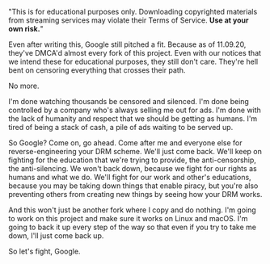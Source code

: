 "This is for educational purposes only. Downloading copyrighted materials from streaming services may violate their Terms of Service. **Use at your own risk.**"

Even after writing this, Google still pitched a fit. Because as of 11.09.20, they've DMCA'd almost every fork of this project. Even with our notices that we intend these for educational purposes, they still don't care. They're hell bent on censoring everything that crosses their path.

No more.

I'm done watching thousands be censored and silenced. I'm done being controlled by a company who's always selling me out for ads. I'm done with the lack of humanity and respect that we should be getting as humans. I'm tired of being a stack of cash, a pile of ads waiting to be served up.

So Google? Come on, go ahead. Come after me and everyone else for reverse-engineering your DRM scheme. We'll just come back. We'll keep on fighting for the education that we're trying to provide, the anti-censorship, the anti-silencing. We won't back down, because we fight for our rights as humans and what we do. We'll fight for our work and other's educations, because you may be taking down things that enable piracy, but you're also preventing others from creating new things by seeing how your DRM works.

And this won't just be another fork where I copy and do nothing. I'm going to work on this project and make sure it works on Linux and macOS. I'm going to back it up every step of the way so that even if you try to take me down, I'll just come back up.

So let's fight, Google.
